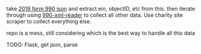 take [2019 form 990 json](https://s3.amazonaws.com/irs-form-990/index_2019.json) and extract ein, objectID, etc from this. then iterate through using [990-xml-reader](https://github.com/jsfenfen/990-xml-reader) to collect all other data. Use charity site scraper to collect everything else.

repo is a mess, still considering which is the best way to handle all this data

TODO: Flask, get json, parse